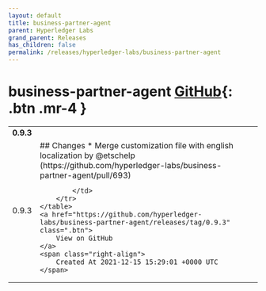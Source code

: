 ```yaml
---
layout: default
title: business-partner-agent
parent: Hyperledger Labs
grand_parent: Releases
has_children: false
permalink: /releases/hyperledger-labs/business-partner-agent
---
```


# business-partner-agent <span class="fs-3 right-align">[GitHub](https://github.com/hyperledger-labs/business-partner-agent){: .btn .mr-4 }</span>


<div>
    <table>
        <tr>
            <td colspan="2">
                <b>
                    0.9.3
                </b>
            </td>
        </tr>
        <tr>
            <td>
                <span class="chip">
                    0.9.3
                </span>
            </td>
            <td>
                ## Changes
* Merge customization file with english localization by @etschelp (https://github.com/hyperledger-labs/business-partner-agent/pull/693)

            </td>
        </tr>
    </table>
    <a href="https://github.com/hyperledger-labs/business-partner-agent/releases/tag/0.9.3" class=".btn">
        View on GitHub
    </a>
    <span class="right-align">
        Created At 2021-12-15 15:29:01 +0000 UTC
    </span>
</div>

